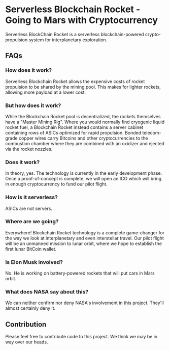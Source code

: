 # Serverless Blockchain Rocket - Going to Mars with Cryptocurrency
Serverless BlockChain Rocket is a serverless blockchain-powered crypto-propulsion system for interplanetary exploration.

## FAQs

### How does it work?
Serverless Blockchain Rocket allows the expensive costs of rocket propulsion to be shared by the mining pool. This makes for lighter rockets, allowing more payload at a lower cost.

### But how does it work?
While the Blockchain Rocket pool is decentralized, the rockets themselves have a "Master Mining Rig". Where you would normally find cryogenic liquid rocket fuel, a Blockchain Rocket instead contains a server cabinet containing rows of ASICs optimized for rapid propulsion. Bonded telecom-grade copper wires carry Bitcoins and other cryptocurrencies to the combustion chamber where they are combined with an oxidizer and ejected via the rocket nozzles.

### Does it work?
In theory, yes. The technology is currently in the early development phase. Once a proof-of-concept is complete, we will open an ICO which will bring in enough cryptocurrency to fund our pilot flight.

### How is it serverless?
ASICs are not servers.

### Where are we going?
Everywhere! Blockchain Rocket technology is a complete game-changer for the way we look at interplanetary and even interstellar travel. Our pilot flight will be an unmanned mission to lunar orbit, where we hope to establish the first lunar BitCoin wallet.

### Is Elon Musk involved?
No. He is working on battery-powered rockets that will put cars in Mars orbit.

### What does NASA say about this?
We can neither confirm nor deny NASA's involvement in this project. They'll almost certainly deny it.

## Contribution
Please feel free to contribute code to this project. We think we may be in way over our heads.

